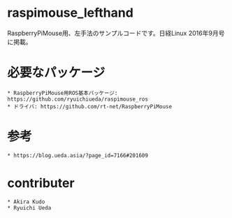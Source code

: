 # raspimouse_lefthand

RaspberryPiMouse用、左手法のサンプルコードです。日経Linux 2016年9月号に掲載。

# 必要なパッケージ

	* RaspberryPiMouse用ROS基本パッケージ: https://github.com/ryuichiueda/raspimouse_ros
	* ドライバ: https://github.com/rt-net/RaspberryPiMouse

# 参考

	* https://blog.ueda.asia/?page_id=7166#201609

# contributer

	* Akira Kudo
	* Ryuichi Ueda
